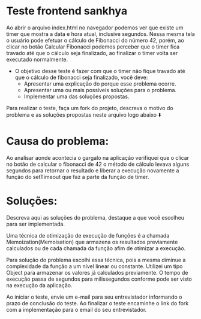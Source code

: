 # Teste frontend sankhya

Ao abrir o arquivo index.html no navegador podemos ver que existe um timer que mostra a data e hora atual, inclusive segundos.
Nessa mesma tela o usuário pode efetuar o cálculo de Fibonacci do número 42, porém, ao clicar no botão Calcular Fibonacci podemos perceber que o timer fica travado até que o cálculo seja finalizado, ao finalizar o timer volta ser executado normalmente.

- O objetivo desse teste é fazer com que o timer não fique travado até que o cálculo de fibonacci seja finalizado, você deve:
  - Apresentar uma explicação do porque esse problema ocorre.
  - Apresentar uma ou mais possíveis soluções para o problema.
  - Implementar uma das soluções propostas.

Para realizar o teste, faça um fork do projeto, descreva o motivo do problema e as soluções propostas neste arquivo logo abaixo :arrow_down:

# Causa do problema:

Ao analisar aonde acontecia o gargalo na aplicação verifiquei que o clicar no botão de calcular o fibonacci de 42 o método de cálculo
levava alguns segundos para retornar o resultado e liberar a execução novamente a função do setTimeout que faz a parte da função de timer.

# Soluções:

Descreva aqui as soluções do problema, destaque a que você escolheu para ser implementada.

Uma técnica de otimização de execução de funções é a chamada
Memoization(Memoisation) que armazena os resultados previamente calculados ou de cada chamada da função afim de otimizar a execução.

Para solução do problema escolhi essa técnica, pois a mesma diminue a complexidade da função a um nível linear ou constante. Utilizei um tipo Object para armazenar os valores já calculados previamente. O tempo de execução passa de segundos para milissegundos conforme pode ser visto na execução da aplicação.

Ao iniciar o teste, envie um e-mail para seu entrevistador informando o prazo de conclusão do teste.
Ao finalizar o teste encaminhe o link do fork com a implementação para o email do seu entrevistador.
